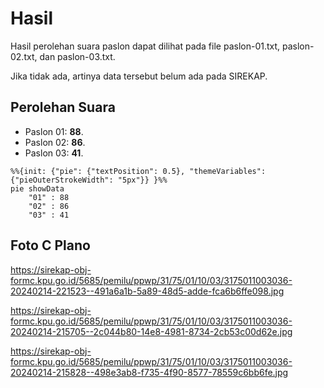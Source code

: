 # Hasil

Hasil perolehan suara paslon dapat dilihat pada file paslon-01.txt, paslon-02.txt, dan paslon-03.txt.

Jika tidak ada, artinya data tersebut belum ada pada SIREKAP.

## Perolehan Suara

 * Paslon 01: **88**.
 * Paslon 02: **86**.
 * Paslon 03: **41**.

```mermaid
%%{init: {"pie": {"textPosition": 0.5}, "themeVariables": {"pieOuterStrokeWidth": "5px"}} }%%
pie showData
    "01" : 88
    "02" : 86
    "03" : 41
```
## Foto C Plano

https://sirekap-obj-formc.kpu.go.id/5685/pemilu/ppwp/31/75/01/10/03/3175011003036-20240214-221523--491a6a1b-5a89-48d5-adde-fca6b6ffe098.jpg

https://sirekap-obj-formc.kpu.go.id/5685/pemilu/ppwp/31/75/01/10/03/3175011003036-20240214-215705--2c044b80-14e8-4981-8734-2cb53c00d62e.jpg

https://sirekap-obj-formc.kpu.go.id/5685/pemilu/ppwp/31/75/01/10/03/3175011003036-20240214-215828--498e3ab8-f735-4f90-8577-78559c6bb6fe.jpg
